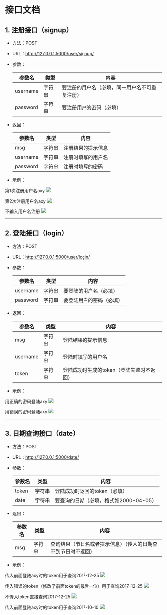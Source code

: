 # 接口文档

## 1. 注册接口（signup）

* 方法：POST

* URL：http://127.0.0.1:5000/user/signup/

* 参数：

  | 参数名   | 类型   | 内容                                           |
  | -------- | ------ | ---------------------------------------------- |
  | username | 字符串 | 要注册的用户名（必填，同一用户名不可重复注册） |
  | password | 字符串 | 要注册用户的密码（必填）                       |

* 返回：

  | 参数名   | 类型   | 内容               |
  | -------- | ------ | ------------------ |
  | msg      | 字符串 | 注册结果的提示信息 |
  | username | 字符串 | 注册时填写的用户名 |
  | password | 字符串 | 注册时填写的密码   |

* 示例：

第1次注册用户名axy
![](D:\Code\SE\api_app\images\signup1.png)

第2次注册用户名axy
![](D:\Code\SE\api_app\images\signup2.png)

不输入用户名注册
![](D:\Code\SE\api_app\images\signup3.png)

---

## 2. 登陆接口（login）

* 方法：POST

* URL：http://127.0.0.1:5000/user/login/

* 参数：

  | 参数名   | 类型   | 内容                     |
  | -------- | ------ | ------------------------ |
  | username | 字符串 | 要登陆的用户名（必填）   |
  | password | 字符串 | 要登陆用户的密码（必填） |

* 返回：

  | 参数名   | 类型   | 内容                                      |
  | -------- | ------ | ----------------------------------------- |
  | msg      | 字符串 | 登陆结果的提示信息                        |
  | username | 字符串 | 登陆时填写的用户名                        |
  | token    | 字符串 | 登陆成功时生成的token（登陆失败时不返回） |

* 示例：

用正确的密码登陆axy
![](D:\Code\SE\api_app\images\login1.png)

用错误的密码登陆axy
![](D:\Code\SE\api_app\images\login2.png)

---

## 3. 日期查询接口（date）

* 方法：POST

* URL：http://127.0.0.1:5000/date/

* 参数：

  | 参数名   | 类型   | 内容                     |
  | -------- | ------ | ------------------------ |
  | token | 字符串 | 登陆成功时返回的token（必填） |
  | date | 字符串 | 要查询的日期（必填，格式如2000-04-05） |

* 返回：

  | 参数名 | 类型   | 内容                                                         |
  | ------ | ------ | ------------------------------------------------------------ |
  | msg    | 字符串 | 查询结果（节日名或者提示信息）（传入的日期查不到节日时不返回） |
  
* 示例：

传入前面登陆axy时的token用于查询2017-12-25
![](D:\Code\SE\api_app\images\date1.png)

传入错误的token（修改了前面token的最后一位）用于查询2017-12-25
![](D:\Code\SE\api_app\images\date2.png)

不传入token直接查询2017-12-25
![](D:\Code\SE\api_app\images\date3.png)

传入前面登陆axy时的token用于查询2017-10-10
![](D:\Code\SE\api_app\images\date4.png)